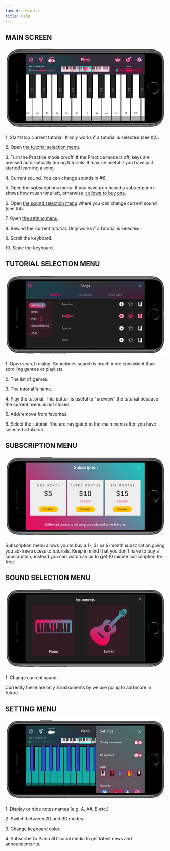 ```yaml
---
layout: default
title: Help
---
```


<!--<div calss="container">
	<div class="row">
		<article class="col-10 col-md-6 privacy-policy p-4">
			<h1>Main Screen</h1>
			<img class="img-fluid" src="/public/images/MainScreen2.png" alt="piano 3d main screen iphone" />
		</article>
	</div>
</div>-->

<article class="container col-10 col-md-6 privacy-policy p-4">
	<h1 class="mb-3">MAIN SCREEN</h1>
	<div class="row justify-content-center mb-3">
		<div class="col-12 col-md-10">
			<img class="img-fluid" src="/public/images/help/mainScreenHelp.png" alt="piano 3d main screen help" />
		</div>
	</div>
	<p>
		<span class="contrastGreen">1.</span> Start/stop current tutorial. It only works if a tutorial is selected (see #2).
	</p>
	<p>
		<span class="contrastGreen">2.</span> Open <a href="#tutorialSelection">the tutorial selection menu</a>.
	</p>
	<p>
		<span class="contrastGreen">3.</span> Turn the Practice mode on/off. If the Practice mode is off, keys are pressed automatically during tutorials. It may be useful if you have just started learning a song.
	</p>
	<p>
		<span class="contrastGreen">4.</span> Current sound. You can change sounds in #6.
	</p>
	<p>
		<span class="contrastGreen">5.</span> Open the subscriptions menu. If you have purchased a subscription it shows how much time left, otherwise <a href="#subscriptionMenu"> it allows to buy one</a>.
	</p>
	<p>
		<span class="contrastGreen">6.</span> Open <a href="#soundSelection">the sound selection menu</a> where you can change current sound (see #4).
	</p>
	<p>
		<span class="contrastGreen">7.</span> Open <a href="#settingsMenu">the setting menu</a>.
	</p>
	<p>
		<span class="contrastGreen">8.</span> Rewind the current tutorial. Only works if a tutorial is selected.
	</p>
	<p>
		<span class="contrastGreen">9.</span> Scroll the keyboard.
	</p>
	<p class="mb-0">
		<span class="contrastGreen">10.</span> Scale the keyboard.
	</p>
</article>

<article class="container col-10 col-md-6 privacy-policy p-4 mt-5" id="tutorialSelection">
	<h1 class="mb-3">TUTORIAL SELECTION MENU</h1>
	<div class="row justify-content-center mb-3">
		<div class="col-12 col-md-10">
			<img class="img-fluid" src="/public/images/help/tutorialsScreenHelp.png" alt="piano 3d tutorial selection screen help" />
		</div>
	</div>
	<p>
		<span class="contrastGreen">1.</span> Open search dialog. Sometimes search is much more convinient than scrolling genres or playlists.
	</p>
	<p>
		<span class="contrastGreen">2.</span> The list of genres.
	</p>
	<p>
		<span class="contrastGreen">3.</span> The tutorial's name.
	</p>
	<p>
		<span class="contrastGreen">4.</span> Play the tutorial. This button is useful to "preview" the tutorial because the current menu is not closed.
	</p>
	<p>
		<span class="contrastGreen">5.</span> Add/remove from favorites.
	</p>
	<p class="mb-0">
		<span class="contrastGreen">6.</span> Select the tutorial. You are navigated to the main menu after you have selected a tutorial.
	</p>
</article>

<article class="container col-10 col-md-6 privacy-policy p-4 mt-5" id="subscriptionMenu">
	<h1 class="mb-3">SUBSCRIPTION MENU</h1>
	<div class="row justify-content-center mb-3">
		<div class="col-12 col-md-10">
			<img class="img-fluid" src="/public/images/help/subscriptionScreenHelp.png" alt="piano 3d subscription screen help" />
		</div>
	</div>
	<p class="mb-0">
		Subscription menu allows you to buy a 1-, 3- or 6-month subscription giving you ad-free access to tutorials. Keep in mind that you don't have to buy a subscription, instead you can watch an ad to get 10 minute subscription for free.
	</p>
</article>

<article class="container col-10 col-md-6 privacy-policy p-4 mt-5" id="soundSelection">
	<h1 class="mb-3">SOUND SELECTION MENU</h1>
	<div class="row justify-content-center mb-3">
		<div class="col-12 col-md-10">
			<img class="img-fluid" src="/public/images/help/soundSelectionHelp.png" alt="piano 3d sound selection screen help" />
		</div>
	</div>
	<p>
		<span class="contrastGreen">1.</span> Change current sound.
	</p>
	<p class="mb-0">
		Currenlty there are only 3 instruments by we are going to add more in future.
	</p>
</article>

<article class="container col-10 col-md-6 privacy-policy p-4 mt-5" id="settingsMenu">
	<h1 class="mb-3">SETTING MENU</h1>
	<div class="row justify-content-center mb-3">
		<div class="col-12 col-md-10">
			<img class="img-fluid" src="/public/images/help/settingsMenuHelp.png" alt="piano 3d settings screen help" />
		</div>
	</div>
	<p>
		<span class="contrastGreen">1.</span> Display or hide notes names (e.g. A, A#, B etc.)
	</p>
	<p>
		<span class="contrastGreen">2.</span> Switch between 2D and 3D modes.
	</p>
	<p>
		<span class="contrastGreen">3.</span> Change keyboard color.
	</p>
	<p class="mb-0">
		<span class="contrastGreen">4.</span> Subscribe to Piano 3D social media to get latest news and announcements.
	</p>
</article>

